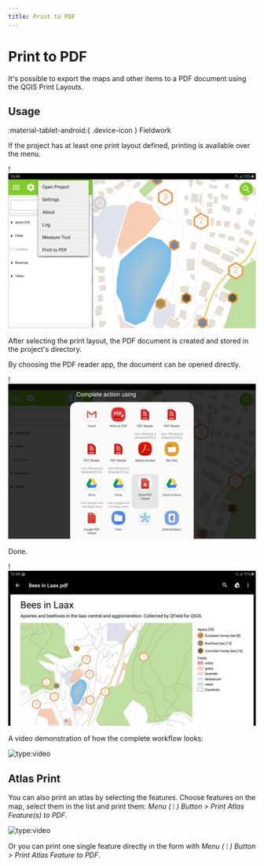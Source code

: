 ```yaml
---
title: Print to PDF
---
```


# Print to PDF

It's possible to export the maps and other items to a PDF document using the QGIS Print Layouts.

## Usage
:material-tablet-android:{ .device-icon } Fieldwork

If the project has at least one print layout defined, printing is
available over the menu.

!![](../assets/images/print_menu.jpg)

After selecting the print layout, the PDF document is created and stored
in the project's directory.

By choosing the PDF reader app, the document can be opened directly.

!![](../assets/images/print_open.jpg)

Done.

!![](../assets/images/print_document.jpg)

A video demonstration of how the complete workflow looks:

![type:video](https://player.vimeo.com/video/499566180)

## Atlas Print

You can also print an atlas by selecting the features. Choose features on the map, select them in the list and print them: *Menu ( ⁝ ) Button > Print Atlas Feature(s) to PDF*.

![type:video](https://player.vimeo.com/video/604740848)

Or you can print one single feature directly in the form with *Menu ( ⁝ ) Button > Print Atlas Feature to PDF*.